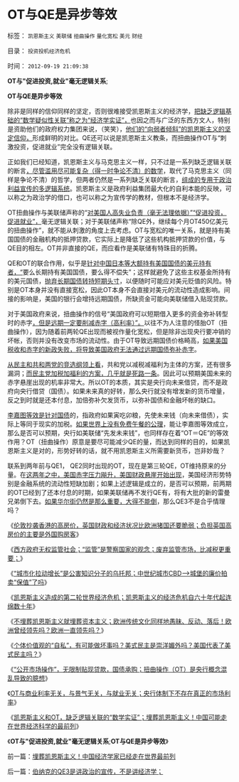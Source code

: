 # OT与QE是异步等效

标签： `凯恩斯主义` `美联储` `扭曲操作` `量化宽松` `美元` `财经` 

目录： `投资投机经济危机`

时间： `2012-09-19 21:09:38`

**OT与"促进投资,就业"毫无逻辑关系**;

**OT与QE是异步等效**

除非是同样的信仰同样的坚定，否则很难接受凯恩斯主义的经济学，[把缺乏逻辑基础的“数学疑似性关联”称之为“经济学实证”，](../../../2010/6/12/数学是文科理科的分界；数学是科学的成本.md)也因之而与广泛的东西方文人，特别是资助他们的政府权力集团来说，（笑笑），[他们的“向弱者倾斜”的凯恩斯主义的坚定信仰，](http://darthvad.blog.sohu.com/130601258.html)形成鲜明的对比。QE还可以说是凯恩斯主义教条，而扭曲操作OT与“刺激投资，促进就业”完全没有逻辑关联。

正如我们已经知道，凯恩斯主义与马克思主义一样，只不过是一系列缺乏逻辑关联的断言[，尽管滥用尽可能复杂（得一时争论不清）的数学](../../../2012/6/24/治权若包含“货币主权”，关住权力的笼子就失效了.md)，取代了马克思主义（同样是争论不清）的哲学，但两者仍然是一系列缺乏关联的断言，[组成的专用于政治利益宣传的多逻辑系统](../../../2011/1/28/缺乏逻辑能力可能是脑残综合症的典型症状.md)。凯恩斯主义是政府利益集团最大化的自利本能的反映，可以称之为政治学的借口，也可以称之为宣传学的教材，但根本不是经济学。

OT扭曲操作与美联储声称的“[对美国人高失业负责（毫无法理依据）”“促进投资，促进就业”，](../../../2011/1/25/凯恩斯是庇古的“通往奴役之路”.md)毫无逻辑关联；对于美联储声称“除QE外，继续每个月OT450亿美元的扭曲操作”，就不能从刺激的角度上去考虑。OT与宽松的唯一关系，就是持有美国国债的金融机构的抵押贷款，它实际上是降低了这些机构抵押贷款的价值，与QE目的相左。OT并非直接的QE，而应看作是美联储有特珠目的折腾。

QE和OT的联合作用，似乎是[针对中国日本等大额持有美国国债的美元持有者，“](../../../2011/1/6/美国是税收最轻赤字最小的国家.md)要么长期持有美国国债，要么得不偿失”；这样就避免了这些主权基金所持有的美元国债，[抛弃长期国债转持短期头寸](../../../2009/2/16/中国外汇储备买物资；美国政府可能就破产了.md)，以便随时可能应对美元贬值的风险。特别是OT本身并没有直接宽松，因此OT本身不会直接对美元的流动性造成影响。间接的影响是，美国的银行会增持远期国债，所缺资金可能向美联储借入贴现贷款。

对于美国政府来说，扭曲操作的信号“美国政府可以短期借入更多的资金弥补转型时的赤字[，但是远期一定要削减赤字（高利率）”。](../../../2011/8/11/美元信用非美国信用；向共和党致敬！.md)以往不为人注意的怪胎OT（扭曲操作），因为随着前两轮QE出现而被视作量化宽松，但是除非出现央行要冲销的坏帐，否则并没有改变市场的流动性。由于OT导致远期国债价格畸高，[如果美国税收和赤字的新政失败，将导致美国政府无法通过远期国债弥补赤字](../../../2011/3/2/奥巴马叫停中国援美保障房，美国房价反弹.md)。

[从民主和共和两党的竞选纲领上看](../../../2011/10/14/所谓美国贫富差距，没有可信的依据；.md)，共和党以减税减福利为主体的方案，还有很多漏洞；[而民主党加税加福利的方案，几乎就是死路一条](../../../2011/9/21/奥巴马（削减福利＋巴菲特税）是中策；巴菲特税尚算合理.md)。因此可以预期美国未来的赤字悬崖出现的机率非常大。所以OT的本质，其实是央行向未来借贷，而不是政府向央行借贷（国债）。如果未来真的好转，那么央行就没有增发新的货币增量，反之到时就是还本付息，加倍弥补欠发货币，以弥补国债和金融坏帐的缺口。

[李嘉图等效是针对国债](../../../2011/10/12/李嘉图等效（国债＝税收）的实物税，古钱，国家征用，暴力拆迁.md)的，指政府如果寅吃卯粮，先使未来钱（向未来借债），实际上等同于现实的加税。[如果世界上没有免费午餐的公理](../../../2011/12/9/世界上没有免费的午餐；别以为经济学都不是科学.md)，能让李嘉图等效成立，那么是否可以预期，央行如美联储“先发未来钱”，也同样存在着“OT＝QE”的等效作用？OT（扭曲操作）原意是要尽可能减少QE的量，而达到同样的目的，如果凯恩斯主义是对的，形势好转的话，就不用凯恩斯主义所需要新货币，岂非妙哉？

联系到两年前与QE1， QE2同时出现的OT，现在是第三轮QE，OT维持原来的分量。在[这两年之中，美国赤字压力飚升，美国财政悬崖开始出现](../../../2010/7/14/美国赤字和医保的共和民主两党，和克鲁格曼.md)，美国经济形势特别是金融系统的流动性短缺加剧；如果上述逻辑是成立的，是否可以预期，前两期的OT已经到了还本付息的时期，如果美联储再不发行QE有，将有大批的新的雷曼兄弟倒下去。[如果华尔街仍然是那么重要，大得不能倒](../../../2012/8/30/大得不能倒，坏得不能不好.md)，那么QE3不是合乎情理吗？

《[伦敦抄袭香港的高房价，英国财政和经济状况比欧洲猪国还要脆弱；负担英国高房价的主要是外国购房客](../../../2012/9/14/伦敦抄袭香港的高房价，由外国炒楼团负担.md)》

《[西方政府无权监管社会；“监管”是警察国家的观念；废弃监管市场，比减税更重要；](../../../2012/9/14/西方政府无权监管社会；“监管”是警察国家的观念.md)》

《[“城市化拉动增长”是公害知识分子的乌托邦；中世纪城市CBD——>城堡的廉价拍卖“保值”了吗](../../../2012/9/15/“城市化拉动增长”是公害知识分子的乌托邦.md)》

《[凯恩斯主义造成的第二轮世界经济危机；凯恩斯主义的经济危机自六十年代起连绵数十年](../../../2012/9/15/日本滞胀，98金融风暴，次贷危机，欧债危机都只是小插曲.md)》

《[不埋葬凯恩斯主义就埋葬资本主义；欧洲传统文化同样地愚昧、反动、落后！欧洲曾经领先吗？欧洲一直领先吗？](../../../2012/9/15/不埋葬凯恩斯主义就埋葬资本主义.md)》

《[个体价值观的“自私”，有可能做坏事吗？美式民主是崇洋媚外吗？美国代表了美式民主吗？](../../../2012/9/15/崇洋媚外的合理性和适当克服.md)》

《[“公开市场操作”，无限制贴现贷款，国债承购；扭曲操作（OT）是央行概念混乱导致的臆想](../../../2012/9/16/扭曲操作（OT）促复苏是央行概念混乱的臆想.md)》

《[OT与商业利率无关，与景气无关，与就业无关；央行体制下不存在真正的市场利率](../../../2012/9/16/美联储权力是绝对的，不受国民监督；.md)》

《[凯恩斯主义和OT，缺乏逻辑关联的“数学实证”；埋葬凯恩斯主义！中国可能走在世界经济科学的最前列](../../../2012/9/16/埋葬凯恩斯主义！中国经济学家已经走在世界最前列.md)》

《**OT与"促进投资,就业"毫无逻辑关系**;**OT与QE是异步等效**》



前一篇：[埋葬凯恩斯主义！中国经济学家已经走在世界最前列](../../../2012/9/16/埋葬凯恩斯主义！中国经济学家已经走在世界最前列.md)

后一篇：[伯纳克的QE3是讲政治的宣传，不是讲经济学；](../../../2012/9/19/伯纳克的QE3是讲政治的宣传，不是讲经济学；.md)